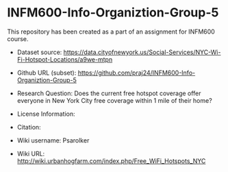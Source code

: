 # INFM600-Info-Organiztion-Group-5
This repository has been created as a part of an assignment for INFM600 course. 

* Dataset source: https://data.cityofnewyork.us/Social-Services/NYC-Wi-Fi-Hotspot-Locations/a9we-mtpn

* Github URL (subset): https://github.com/praj24/INFM600-Info-Organiztion-Group-5

* Research Question: Does the current free hotspot coverage offer everyone in New York City free coverage within 1                    mile of their home?

* License Information: 

* Citation:

* Wiki username: Psarolker

* Wiki URL: http://wiki.urbanhogfarm.com/index.php/Free_WiFi_Hotspots_NYC
